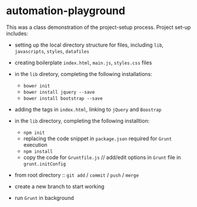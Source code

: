 # automation-playground
This was a class demonstration of the project-setup process. Project set-up includes: 
- setting up the local directory structure for files, including `lib`, `javascripts`, `styles`, `datafiles`
- creating boilerplate `index.html`, `main.js`, `styles.css` files
- in the `lib` diretory, completing the following installations: 
  - `bower init`
  - `bower install jquery --save`
  - `bower install bootstrap --save`
- adding the tags in `index.html`, linking to `jQuery` and `Boostrap`
- in the `lib` directory, completing the following installtion: 
  - `npm init`
  - replacing the code snippet in `package.json` required for `Grunt` execution
  - `npm install`
  - copy the code for `Gruntfile.js` // add/edit options in `Grunt` file in `grunt.initConfig`

- from root directory :: `git add` / `commit` / `push` / `merge`

- create a new branch to start working
- run `Grunt` in background
